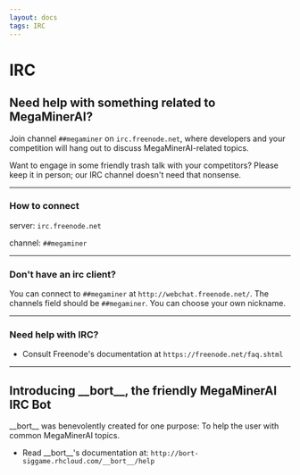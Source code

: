 ```yaml
---
layout: docs
tags: IRC
---
```


# IRC

## Need help with something related to MegaMinerAI?

Join channel `##megaminer` on `irc.freenode.net`, where developers and your competition will hang out to discuss MegaMinerAI-related topics.

Want to engage in some friendly trash talk with your competitors?  Please keep it in person; our IRC channel doesn't need that nonsense.

---

### How to connect

server: `irc.freenode.net`

channel: `##megaminer`

---

### Don't have an irc client?

You can connect to `##megaminer` at `http://webchat.freenode.net/`. The channels field should be `##megaminer`. You can choose your own nickname.

---

### Need help with IRC?

- Consult Freenode's documentation at `https://freenode.net/faq.shtml`

---

## Introducing \_\_bort\_\_, the friendly MegaMinerAI IRC Bot

\_\_bort\_\_ was benevolently created for one purpose: To help the user with common MegaMinerAI topics.

- Read \_\_bort\_\_'s documentation at: `http://bort-siggame.rhcloud.com/__bort__/help`

